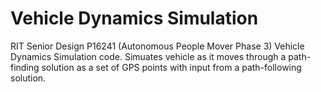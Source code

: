 # Vehicle Dynamics Simulation
RIT Senior Design P16241 (Autonomous People Mover Phase 3) Vehicle Dynamics Simulation code. Simuates vehicle as it moves through a path-finding solution as a set of GPS points with input from a path-following solution.
